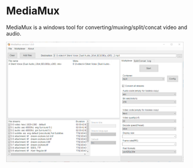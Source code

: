 MediaMux
=============

MediaMux  is a  windows tool for converting/muxing/split/concat video and audio.

<img src="doc/pic/ui.png" width="95%" />

